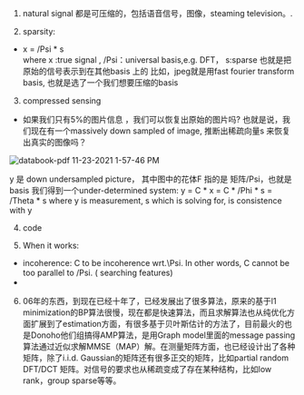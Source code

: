 1. natural signal 都是可压缩的，包括语音信号，图像，steaming television。.

2. sparsity: 
+  x = /Psi * s  
  where x :true signal , /Psi：universal basis,e.g. DFT， s:sparse 
  也就是把原始的信号表示到在其他basis 上的
  比如，jpeg就是用fast fourier transform basis, 也就是选了一个我们想要压缩的basis

3.  compressed sensing
+ 如果我们只有5%的图片信息 ，我们可以恢复出原始的图片吗? 也就是说，我们现在有一个massively down sampled of image, 推断出稀疏向量s 来恢复出真实的图像吗？

![databook-pdf 11-23-2021 1-57-46 PM](https://user-images.githubusercontent.com/69283174/142965098-72057134-edaa-4e04-9c25-514825c645ac.png)


y 是 down undersampled picture， 其中图中的花体F 指的是 矩阵/Psi，也就是basis
我们得到一个under-determined system: y = C * x = C * /Phi * s = /Theta * s
where y is measurement, s  which is solving for, is consistence with y

4. code

5. When it works:
+ incoherence: C to be incoherence  wrt.\Psi. In other words, C cannot be too parallel to /Psi. ( searching features)
+


6. 06年的东西，到现在已经十年了，已经发展出了很多算法，原来的基于l1 minimization的BP算法很慢，现在都是快速算法，而且求解算法也从纯优化方面扩展到了estimation方面，有很多基于贝叶斯估计的方法了，目前最火的也是Donoho他们组搞得AMP算法，是用Graph model里面的message passing算法通过近似求解MMSE（MAP）解。在测量矩阵方面，也已经设计出了各种矩阵，除了i.i.d. Gaussian的矩阵还有很多正交的矩阵，比如partial random DFT/DCT 矩阵。对信号的要求也从稀疏变成了存在某种结构，比如low rank，group sparse等等。
